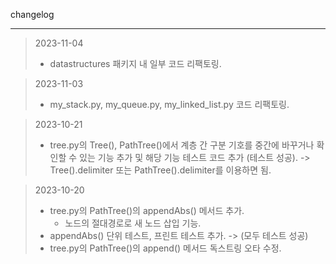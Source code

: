 changelog
- - -
> 2023-11-04
> - datastructures 패키지 내 일부 코드 리팩토링.

> 2023-11-03
> - my_stack.py, my_queue.py, my_linked_list.py 코드 리팩토링.

> 2023-10-21
> - tree.py의 Tree(), PathTree()에서 계층 간 구분 기호를 중간에 바꾸거나 확인할 수 있는 기능 추가 및 해당 기능 테스트 코드 추가 (테스트 성공). -> Tree().delimiter 또는 PathTree().delimiter를 이용하면 됨.

> 2023-10-20
> - tree.py의 PathTree()의 appendAbs() 메서드 추가. 
>   - 노드의 절대경로로 새 노드 삽입 기능. 
> - appendAbs() 단위 테스트, 프린트 테스트 추가. -> (모두 테스트 성공)
> - tree.py의 PathTree()의 append() 메서드 독스트링 오타 수정. 
